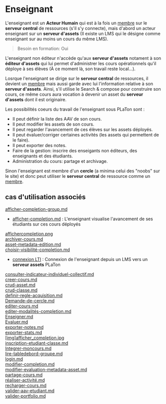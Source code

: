  
# Enseignant  

L'enseignant est un **Acteur Humain** qui est à la fois un [membre](https://github.com/PremierLangage/platon-conception/blob/master/acteur/Membre.md) sur le **serveur central** de ressources (s'il s'y connecte), mais d'abord un acteur enseignant sur un **serveur d'assets** (Il existe un LMS qui le désigne comme enseignant sur au moins un cours du même LMS). 

> Besoin en formation: Oui

L'enseignant non éditeur n'accède qu'aux **serveur d'assets** notament à son **éditeur d'assets** qui lui permet d'administrer les cours opérationnels qu'il déploye à ses élèves (À ce moment là, son travail reste local...).

Losrque l'enseignant se dirige sur le **serveur central** de ressources, il devient un [membre](https://github.com/PremierLangage/platon-conception/blob/master/acteur/Membre.md) mais aussi garde avec lui l'information relative à son **serveur d'assets**. Ainsi, s'il utilise le Search & compose pour construire son cours, ce même cours aura vocation à devenir un asset du **serveur d'assets** dont il est originaire.

Les possibilités coeurs du travail de l'enseignant sous PLaTon sont :
- Il peut définir la liste des AAV de son cours.
- Il peut modifier les assets de son cours.
- Il peut regarder l'avancement de ces élèves sur les assets déployés.
- Il peut évaluer/corriger certaines activités (les assets qui permettent de le faire).
- Il peut exporter des notes.
- Faire de la gestion: inscrire des enseigants non éditeurs, des enseignants et des étudiants.
- Administration du cours: partage et archivage.

Sinon l'enseignant est membre d'un **cercle** (a minima celui des "noobs" sur le site) et donc peut utiliser le **serveur central** de ressource comme un [membre](https://github.com/PremierLangage/platon-conception/blob/master/acteur/Membre.md).


## cas d'utilisation associés

[afficher-completion-group.md](https://github.com/PremierLangage/platon-conception/blob/master/UC/Enseignant/afficher-completion-group.md)   

* [afficher-completion.md](https://github.com/PremierLangage/platon-conception/blob/master/UC/Enseignant/afficher-completion.md) : L'enseignant visualise l'avancement de ses étudiants sur ces cours déployés

[affichercompletion.png](https://github.com/PremierLangage/platon-conception/blob/master/UC/Enseignant/affichercompletion.png)   
[archiver-cours.md](https://github.com/PremierLangage/platon-conception/blob/master/UC/Enseignant/archiver-cours.md)   
[asset-metadata-edition.md](https://github.com/PremierLangage/platon-conception/blob/master/UC/Enseignant/asset-metadata-edition.md)   
[choisir-visibilité-completion.md](https://github.com/PremierLangage/platon-conception/blob/master/UC/Enseignant/choisir-visibilité-completion.md)   

* [connexion LTI](https://github.com/PremierLangage/platon-conception/blob/master/UC/Enseignant/connexionLTI.md) : Connexion de l'enseignant depuis un LMS vers un **serveur assets** PLaTon

[consulter-indicateur-individuel-collectif.md](https://github.com/PremierLangage/platon-conception/blob/master/UC/Enseignant/consulter-indicateur-individuel-collectif.md)   
[creer-cours.md](https://github.com/PremierLangage/platon-conception/blob/master/UC/Enseignant/creer-cours.md)   
[crud-asset.md](https://github.com/PremierLangage/platon-conception/blob/master/UC/Enseignant/crud-asset.md)   
[crud-classe.md](https://github.com/PremierLangage/platon-conception/blob/master/UC/Enseignant/crud-classe.md)   
[definir-regle-acquisition.md](https://github.com/PremierLangage/platon-conception/blob/master/UC/Enseignant/definir-regle-acquisition.md)   
[Demande-de-cercle.md](https://github.com/PremierLangage/platon-conception/blob/master/UC/Enseignant/Demande-de-cercle.md)   
[editer-cours.md](https://github.com/PremierLangage/platon-conception/blob/master/UC/Enseignant/editer-cours.md)   
[editer-modalités-completion.md](https://github.com/PremierLangage/platon-conception/blob/master/UC/Enseignant/editer-modalités-completion.md)   
[Enseigner.md](https://github.com/PremierLangage/platon-conception/blob/master/UC/Enseignant/Enseigner.md)   
[Evaluer.md](https://github.com/PremierLangage/platon-conception/blob/master/UC/Enseignant/Evaluer.md)   
[exporter-notes.md](https://github.com/PremierLangage/platon-conception/blob/master/UC/Enseignant/exporter-notes.md)   
[exporter-stats.md](https://github.com/PremierLangage/platon-conception/blob/master/UC/Enseignant/exporter-stats.md)   
[[img]afficher_completion.jpg](https://github.com/PremierLangage/platon-conception/blob/master/UC/Enseignant/[img]afficher_completion.jpg)   
[inscription-etudiant-classe.md](https://github.com/PremierLangage/platon-conception/blob/master/UC/Enseignant/inscription-etudiant-classe.md)   
[Integrer-moncours.md](https://github.com/PremierLangage/platon-conception/blob/master/UC/Enseignant/Integrer-moncours.md)   
[lire-tabledebord-groupe.md](https://github.com/PremierLangage/platon-conception/blob/master/UC/Enseignant/lire-tabledebord-groupe.md)   
[login.md](https://github.com/PremierLangage/platon-conception/blob/master/UC/Enseignant/login.md)   
[modifier-completion.md](https://github.com/PremierLangage/platon-conception/blob/master/UC/Enseignant/modifier-completion.md)   
[modifier-evaluation-metadata-asset.md](https://github.com/PremierLangage/platon-conception/blob/master/UC/Enseignant/modifier-evaluation-metadata-asset.md)   
[partage-cours.md](https://github.com/PremierLangage/platon-conception/blob/master/UC/Enseignant/partage-cours.md)   
[réaliser-activité.md](https://github.com/PremierLangage/platon-conception/blob/master/UC/Enseignant/réaliser-activité.md)   
[recharger-cours.md](https://github.com/PremierLangage/platon-conception/blob/master/UC/Enseignant/recharger-cours.md)   
[valider-aav-etudiant.md](https://github.com/PremierLangage/platon-conception/blob/master/UC/Enseignant/valider-aav-etudiant.md)   
[valider-portfolio.md](https://github.com/PremierLangage/platon-conception/blob/master/UC/Enseignant/valider-portfolio.md)   
